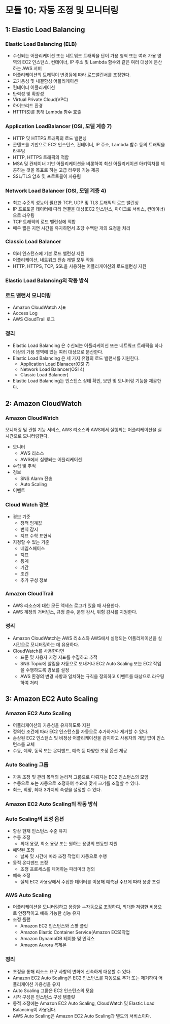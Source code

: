 # 모듈 10: 자동 조정 및 모니터링

## 1: Elastic Load Balancing

### Elastic Load Balancing (ELB)

- 수신되는 어플리케이션 또는 네트워크 트래픽을 단이 가용 영역 또는 여러 가용 영역의 EC2 인스턴스, 컨테이너, IP 주소 및 Lambda 함수와 같은 여러 대상에 분산하는 AWS 서버
- 어플리케이션의 트래픽이 변경됨에 따라 로드밸런서를 조정한다.
- 고가용성 및 내결함성 어플리케이션
- 컨테이너 어플리케이션
- 탄력성 및 확장성
- Virtual Private Cloud(VPC)
- 하이브리드 환경
- HTTP(S)를 통해 Lambda 함수 호출

### Application LoadBalancer (OSI, 모델 계층 7)

- HTTP 및 HTTPS 트래픽의 로드 밸런싱
- 콘텐츠를 기반으로 EC2 인스턴스, 컨테이너, IP 주소, Lambda 함수 등의 트래픽을 라우팅
- HTTP, HTTPS 트래픽의 적합
- MSA 및 컨테이너 기반 어플리케이션을 비롯하여 최신 어플리케이션 아키텍처를 제공하는 것을 목표로 하는 고급 라우팅 기능 제공
- SSL/TLS 암호 및 프로토콜이 사용됨

### Network Load Balancer (OSI, 모델 계층 4)

- 최고 수준의 성능이 필요한 TCP, UDP 및 TLS 트래픽의 로드 밸런싱
- IP 프로토콜 데이터에 따라 연결을 대상(EC2 인스턴스, 마이크로 서비스, 컨테이너)으로 라우팅
- TCP 트래픽의 로드 밸런싱에 적합
- 매우 짧은 지연 시간을 유지하면서 초당 수백만 개의 요청을 처리

### Classic Load Balancer

- 여러 인스턴스에 기본 로드 밸런싱 지원
- 어플리케이션, 네트워크 전송 레벨 모두 작동
- HTTP, HTTPS, TCP, SSL을 사용하는 어플리케이션의 로드밸런싱 지원

### Elastic Load Balancing의 작동 방식

### 로드 밸런서 모니터링

- Amazon CloudWatch 지표
- Access Log
- AWS CloudTrail 로그

### 정리

- Elastic Load Balancing 은 수신되는 어플리케이션 또는 네트워크 트래픽을 하나 이상의 가용 영역에 있는 여러 대상으로 분산한다.
- Elastic Load Balancing 은 세 가지 유형의 로드 밸런서를 지원한다.
    - Application Load Blanacer(OSI 7)
    - Network Load Balancer(OSI 4)
    - Classic Load Balancer)
- Elastic Load Balancing는 인스턴스 상태 확인, 보안 및 모니터링 기능을 제공한다.

## 2: Amazon CloudWatch

### Amazon CloudWatch

모니터링 및 관찰 기능 서비스, AWS 리소스와 AWS에서 실행되는 어플리케이션을 실시간으로 모니터링한다.

- 모니터
    - AWS 리소스
    - AWS에서 실행되는 어플리케이션
- 수집 및 추적
- 경보
    - SNS Alarm 전송
    - Auto Scaling
- 이벤트

### Cloud Watch 경보

- 경보 기준
    - 정적 임계값
    - 변칙 감지
    - 지표 수학 표현식
- 지정할 수 있는 기준
    - 네임스페이스
    - 지표
    - 통계
    - 기간
    - 조건
    - 추가 구성 정보

### Amazon CloudTrail

- AWS 리소스에 대한 모든 액세스 로그가 있을 때 사용한다.
- AWS 계정의 거버넌스, 규정 준수, 운영 감사, 위험 감사를 지원한다.

### 정리

- Amazon CloudWatch는 AWS 리소스와 AWS에서 실행되는 어플리케이션을 실시간으로 모니터링하는 데 유용하다.
- CloudWatch를 사용한다면
    - 표준 및 사용자 지정 지표를 수집하고 추적
    - SNS Topic에 알림을 자동으로 보내거나 EC2 Auto Scaling 또는 EC2 작업을 수행하도록 경보를 설정
    - AWS 환경의 변경 사항과 일치하는 규칙을 정의하고 이벤트를 대상으로 라우팅하여 처리

## 3: Amazon EC2 Auto Scaling

### Amazon EC2 Auto Scaling

- 어플리케이션의 가용성을 유지하도록 지원
- 정의한 조건에 따라 EC2 인스턴스를 자동으로 추가하거나 제거할 수 있다.
- 손상된 EC2 인스턴스 및 비정상 어플리케이션을 감지하고 사용자의 개입 없이 인스턴스를 교체
- 수동, 예약, 동적 또는 온디맨드, 예측 등 다양한 조정 옵션 제공

### Auto Scaling 그룹

- 자동 조정 및 관리 목적의 논리적 그룹으로 다뤄지는 EC2 인스턴스의 모임
- 수동으로 또는 자동으로 조정하여 수요에 맞게 크기를 조절할 수 있다.
- 최소, 희망, 최대 3가지의 속성을 설정할 수 있다.

### Amazon EC2 Auto Scaling의 작동 방식

### Auto Scaling의 조정 옵션

- 항상 현재 인스턴스 수준 유지
- 수동 조정
    - 최대 용량, 최소 용량 또는 원하는 용량의 변동만 지원
- 예약된 조정
    - 날짜 및 시간에 따라 조정 작업이 자동으로 수행
- 동적 온디맨드 조정
    - 조정 프로세스를 제어하는 파라미터 정의
- 예측 조정
    - 실제 EC2 사용량에서 수집한 데이터를 이용해 예측된 수요에 따라 용량 조절

### AWS Auto Scaling

- 어플리케이션을 모니터링하고 용량을 ㅗ자동으로 조정하여, 최대한 저렴한 비용으로 안정적이고 예측 가능한 성능 유지
- 조정 플랜
    - Amazon EC2 인스턴스와 스팟 플릿
    - Amazon Elastic Container Service(Amazon ECS)작업
    - Amazon DynamoDB 테이블 및 인덱스
    - Amazon Aurora 복제본

### 정리

- 조정을 통해 리소스 요구 사항의 변화에 신속하게 대응할 수 있다.
- Amazon EC2 Auto Scaling은 EC2 인스턴스를 자동으로 추가 또는 제거하여 어플리케이션 가용성을 유지
- Auto Scaling 그룹은 EC2 인스턴스의 모음
- 시작 구성은 인스턴스 구성 템플릿
- 동적 조정에는 Amazon EC2 Auto Scaling, CloudWatch 및 Elastic Load Balancing이 사용된다.
- AWS Auto Scaling은 Amazon EC2 Auto Scaling과 별도의 서비스이다.